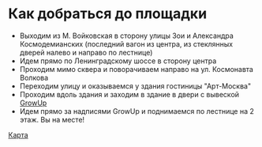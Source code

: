 # Как добраться до площадки

- Выходим из М. Войковская в сторону улицы Зои и Александра Космодемианских 
(последний вагон из центра, из стеклянных дверей налево и направо по лестнице)
- Идем прямо по Ленинградскому шоссе в сторону центра
- Проходим мимо сквера и поворачиваем направо на ул. Космонавта Волкова
- Переходим улицу и оказываемся у здания гостиницы "Арт-Москва"
- Проходим вдоль здания и заходим в здание в двери с вывеской [GrowUp](https://msk.growup-coworking.ru/)
- Идем прямо за надписями GrowUp и поднимаемся по лестнице на 2 этаж. Вы на месте!

[Карта](https://www.google.com/maps/dir/%D0%9C%D0%B5%D1%82%D1%80%D0%BE+%22%D0%92%D0%BE%D0%B9%D0%BA%D0%BE%D0%B2%D1%81%D0%BA%D0%B0%D1%8F%22+(%D0%B2%D1%8B%D1%81.),+Moscow/Ulitsa+Kosmonavta+Volkova,+6%D0%90,+Moskva,+127299/@55.8170434,37.5013434,16z/data=!3m1!4b1!4m14!4m13!1m5!1m1!1s0x46b5483bbf02d035:0xe13aafdad177617a!2m2!1d37.4987407!2d55.8188279!1m5!1m1!1s0x46b548317602af63:0x6ec9e50cc6e92f2c!2m2!1d37.5127351!2d55.815296!3e2?hl=en)
